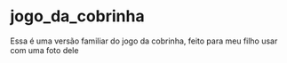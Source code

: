 # jogo_da_cobrinha
Essa é uma versão familiar do jogo da cobrinha, feito para meu filho usar com uma foto dele 

